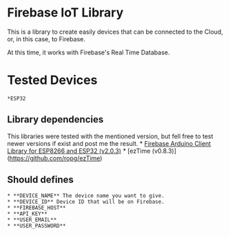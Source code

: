 # Firebase IoT Library

This is a library to create easily devices that can be connected to the Cloud, or, in this case, to Firebase.

At this time, it works with Firebase's Real Time Database.

# Tested Devices

    *ESP32

## Library dependencies
This libraries were tested with the mentioned version, but fell free to test newer versions if exist and post me the result.
    * [Firebase Arduino Client Library for ESP8266 and ESP32 (v2.0.3)](https://github.com/mobizt/Firebase-ESP-Client)
    * [ezTime (v0.8.3)] (https://github.com/ropg/ezTime)

## Should defines
    * **DEVICE_NAME** The device name you want to give.
	* **DEVICE_ID** Device ID that will be on Firebase.
	* **FIREBASE_HOST**
	* **API_KEY**
	* **USER_EMAIL**
	* **USER_PASSWORD**
